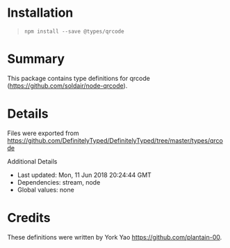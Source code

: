 # Installation
> `npm install --save @types/qrcode`

# Summary
This package contains type definitions for qrcode (https://github.com/soldair/node-qrcode).

# Details
Files were exported from https://github.com/DefinitelyTyped/DefinitelyTyped/tree/master/types/qrcode

Additional Details
 * Last updated: Mon, 11 Jun 2018 20:24:44 GMT
 * Dependencies: stream, node
 * Global values: none

# Credits
These definitions were written by York Yao <https://github.com/plantain-00>.
